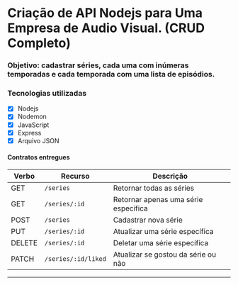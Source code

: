 # Criação de API Nodejs para Uma Empresa de Audio Visual. (CRUD Completo)

### Objetivo: cadastrar séries, cada uma com inúmeras temporadas e cada temporada com uma lista de episódios.

### Tecnologias utilizadas
  - [x] Nodejs
  - [x] Nodemon
  - [x] JavaScript
  - [x] Express
  - [x] Arquivo JSON
#### Contratos entregues

| Verbo        | Recurso                | Descrição                             |
| ------------ | ---------------------- | ------------------------------------- |
| GET          | `/series`              | Retornar todas as séries              |
| GET          | `/series/:id`          | Retornar apenas uma série específica  |
| POST         | `/series`              | Cadastrar nova série                  |
| PUT          | `/series/:id`          | Atualizar uma série específica        |
| DELETE       | `/series/:id`          | Deletar uma série específica          |
| PATCH        | `/series/:id/liked`    | Atualizar se gostou da série ou não   |

---

